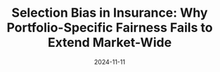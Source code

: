 ---
title: "Selection Bias in Insurance: Why Portfolio-Specific Fairness Fails to Extend Market-Wide"
collection: publications
category: manuscripts
permalink: /publication/2024-selection
#excerpt: 'This paper is about the number 1. The number 2 is left for future work.'
date: 2024-11-11
venue: 'Preprint'
#slidesurl: 'http://academicpages.github.io/files/slides1.pdf'
paperurl: 'https://dx.doi.org/10.2139/ssrn.5018749'
citation: 'Côté, Marie-Pier and Côté, Olivier and Charpentier, Arthur, Selection Bias in Insurance: Why Portfolio-Specific Fairness Fails to Extend Market-Wide (November 11, 2024). Available at SSRN: https://ssrn.com/abstract=5018749 or http://dx.doi.org/10.2139/ssrn.5018749'
---